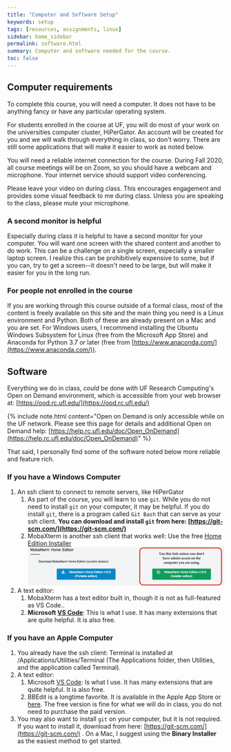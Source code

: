 ```yaml
---
title: "Computer and Software Setup"
keywords: setup
tags: [resources, assignments, linux]
sidebar: home_sidebar
permalink: software.html
summary: Computer and software needed for the course.
toc: false
---
```


## Computer requirements

To complete this course, you will need a computer. It does not have to be anything fancy or have any particular operating system.

For students enrolled in the course at UF, you will do most of your work on the universities computer cluster, HiPerGator. An account will be created for you and we will walk through everything in class, so don't worry. There are still some applications that will make it easier to work as noted below.

You will need a reliable internet connection for the course. During Fall 2020, all course meetings will be on Zoom, so you should have a webcam and microphone. Your internet service should support video conferencing.

Please leave your video on during class. This encourages engagement and provides some visual feedback to me during class. Unless you are speaking to the class, please mute your microphone.

### A second monitor is helpful

<i class="fas fa-desktop fa-4x"></i> Especially during class it is helpful to have a second monitor for your computer. You will want one screen with the shared content and another to do work. This can be a challenge on a single screen, especially a smaller laptop screen. I realize this can be prohibitively expensive to some, but if you can, try to get a screen--it doesn't need to be large, but will make it easier for you in the long run.

### For people not enrolled in the course

If you are working through this course outside of a formal class, most of the content is freely available on this site and the main thing you need is a Linux environment and Python. Both of these are already present on a Mac and you are set. For Windows users, I recommend installing the Ubuntu Windows Subsystem for Linux (free from the Microsoft App Store) and Anaconda for Python 3.7 or later (free from [https://www.anaconda.com/](https://www.anaconda.com/)).

## Software

Everything we do in class, *could* be done with UF Research Computing's Open on Demand environment, which is accessible from your web browser at: [https://ood.rc.ufl.edu/](https://ood.rc.ufl.edu/)

{% include note.html content="Open on Demand is only accessible while on the UF network. Please see this page for details and additional Open on Demand help: [https://help.rc.ufl.edu/doc/Open_OnDemand](https://help.rc.ufl.edu/doc/Open_OnDemand)" %}

That said, I personally find some of the software noted below more reliable and feature rich.

### <i class="fas fa-laptop-code fa-4x"></i><i class="fab fa-windows fa-4x"></i> If you have a Windows Computer

1. An ssh client to connect to remote servers, like HiPerGator
   1. As part of the course, you will learn to use `git`. While you do not need to install `git` on your computer, it may be helpful. If you do install `git`, there is a program called `Git Bash` that can serve as your ssh client. **You can download and install `git` from here: [https://git-scm.com/](https://git-scm.com/) <i class="fab fa-git-alt"></i>**
   1. MobaXterm is another ssh client that works well: Use the free [Home Edition Installer](https://mobaxterm.mobatek.net/download-home-edition.html)
   ![Screenshot of MobaXterm download page indicating preference for Installer edition over Portable edition](images/mobaxterm.png)
1. A text editor:
   1. MobaXterm has a text editor built in, though it is not as full-featured as VS Code..
   1. **Microsoft [VS Code](https://code.visualstudio.com/)**: This is what I use. It has many extensions that are quite helpful. It is also free.

### <i class="fab fa-apple fa-4x"></i> If you have an Apple Computer

1. You already have the ssh client: Terminal is installed at /Applications/Utilities/Terminal (The Applications folder, then Utilities, and the application called Terminal).
1. A text editor:
   1. Microsoft [VS Code](https://code.visualstudio.com/): Is what I use. It has many extensions that are quite helpful. It is also free.
   1. BBEdit is a longtime favorite. It is available in the Apple App Store or [here](http://www.barebones.com/products/bbedit/). The free version is fine for what we will do in class, you do not need to purchase the paid version.
1. You may also want to install `git` on your computer, but it is not required. If you want to install it, download from here: [https://git-scm.com/](https://git-scm.com/) <i class="fab fa-git-alt"></i>. On a Mac, I suggest using the **Binary Installer** as the easiest method to get started.
